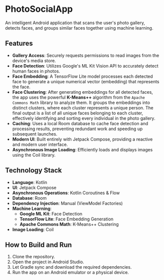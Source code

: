 # PhotoSocialApp

An intelligent Android application that scans the user's photo gallery, detects faces, and groups similar faces together using machine learning.

## Features

- **Gallery Access**: Securely requests permissions to read images from the device's media store.
- **Face Detection**: Utilizes Google's ML Kit Vision API to accurately detect human faces in photos.
- **Face Embedding**: A TensorFlow Lite model processes each detected face to generate a unique numerical vector (embedding) that represents the face.
- **Face Clustering**: After generating embeddings for all detected faces, the app uses the powerful **K-Means++** algorithm from the `Apache Commons Math` library to analyze them. It groups the embeddings into distinct clusters, where each cluster represents a unique person. The final output is a list of all unique faces belonging to each cluster, effectively identifying and sorting every individual in the photo gallery.
- **Caching**: Uses a local Room database to cache face detection and processing results, preventing redundant work and speeding up subsequent launches.
- **Modern UI**: Built entirely with Jetpack Compose, providing a reactive and modern user interface.
- **Asynchronous Image Loading**: Efficiently loads and displays images using the Coil library.

## Technology Stack

- **Language**: Kotlin
- **UI**: Jetpack Compose
- **Asynchronous Operations**: Kotlin Coroutines & Flow
- **Database**: Room
- **Dependency Injection**: Manual (ViewModel Factories)
- **Machine Learning**:
  - **Google ML Kit**: Face Detection
  - **TensorFlow Lite**: Face Embedding Generation
  - **Apache Commons Math**: K-Means++ Clustering
- **Image Loading**: Coil

## How to Build and Run

1.  Clone the repository.
2.  Open the project in Android Studio.
3.  Let Gradle sync and download the required dependencies.
4.  Run the app on an Android emulator or a physical device.
